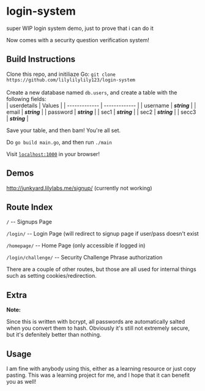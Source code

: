 # login-system
super WIP login system demo, just to prove that i can do it

Now comes with a security question verification system!

## Build Instructions
Clone this repo, and initiliaze Go:
`git clone https://github.com/lilylilylily123/login-system`
<br>
<br>
Create a new database named <code>db.users</code>, and create a table with the following fields: <br>
| userdetails  | Values |
| ------------- | ------------- |
| username  | ***string***  |
| email  | ***string***  |
| password | ***string*** |
| sec1 | ***string*** |
| sec2 | ***string*** |
| secc3 | ***string*** |


Save your table, and then bam! You're all set.

Do <code>go build main.go</code>, and then run <code>./main</code>

Visit <a href="localhost:1000"><code href="localhost:1000">localhost:1000</code></a> in your browser!

## Demos

http://junkyard.lilylabs.me/signup/ (currently not working)

## Route Index 


`/` -- Signups Page

`/login/` -- Login Page (will redirect to signup page if user/pass doesn't exist

`/homepage/` -- Home Page (only accessible if logged in)

`/login/challenge/` -- Security Challenge Phrase authorization

There are a couple of other routes, but those are all used for internal things such as setting cookies/redirection.

## Extra

**Note:**

Since this is written with bcrypt, all passwords are automatically salted when you convert them to hash. 
Obviously it's still not extremely secure, but it's defenitely better than nothing.

## Usage

I am fine with anybody using this, either as a learning resource or just copy pasting. 
This was a learning project for me, and I hope that it can benefit you as well!
